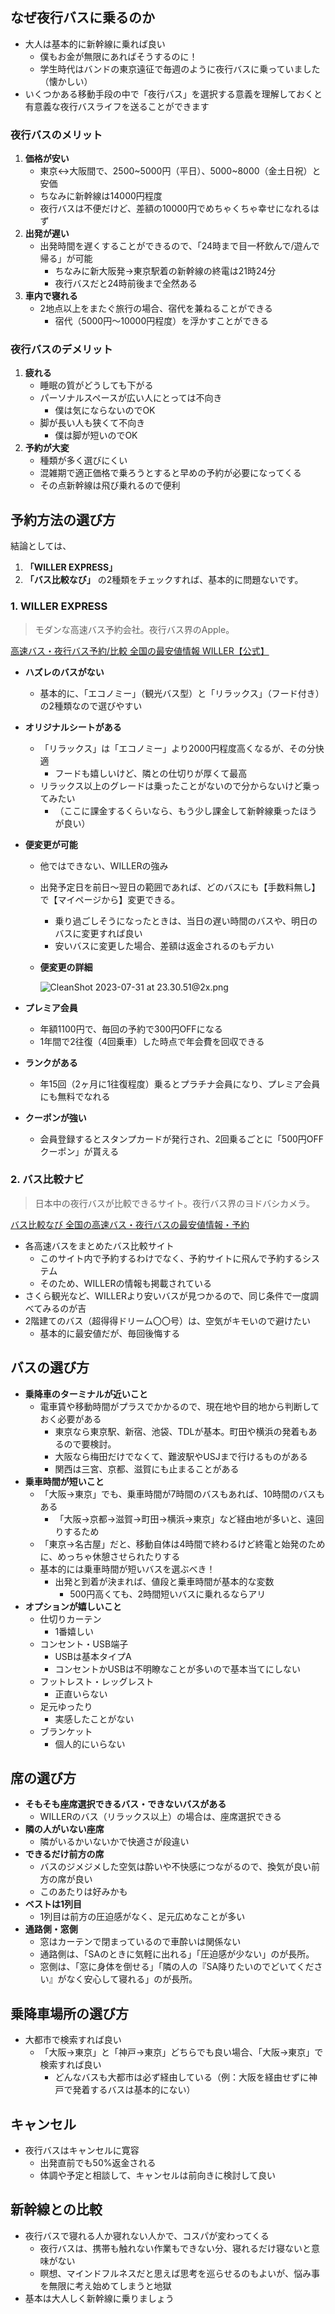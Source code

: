 ## なぜ夜行バスに乗るのか
- 大人は基本的に新幹線に乗れば良い
    - 僕もお金が無限にあればそうするのに！
    - 学生時代はバンドの東京遠征で毎週のように夜行バスに乗っていました（懐かしい）
- いくつかある移動手段の中で「夜行バス」を選択する意義を理解しておくと有意義な夜行バスライフを送ることができます
### 夜行バスのメリット
1. **価格が安い**
    - 東京↔大阪間で、2500~5000円（平日）、5000~8000（金土日祝）と安価
    - ちなみに新幹線は14000円程度
    - 夜行バスは不便だけど、差額の10000円でめちゃくちゃ幸せになれるはず
2. **出発が遅い**
    - 出発時間を遅くすることができるので、「24時まで目一杯飲んで/遊んで帰る」が可能
        - ちなみに新大阪発→東京駅着の新幹線の終電は21時24分
        - 夜行バスだと24時前後まで全然ある
3. **車内で寝れる**
    - 2地点以上をまたぐ旅行の場合、宿代を兼ねることができる
        - 宿代（5000円〜10000円程度）を浮かすことができる
### 夜行バスのデメリット
1. **疲れる**
    - 睡眠の質がどうしても下がる
    - パーソナルスペースが広い人にとっては不向き
        - 僕は気にならないのでOK
    - 脚が長い人も狭くて不向き
        - 僕は脚が短いのでOK
2. **予約が大変**
    - 種類が多く選びにくい
    - 混雑期で適正価格で乗ろうとすると早めの予約が必要になってくる
    - その点新幹線は飛び乗れるので便利
## 予約方法の選び方
結論としては、
1. **「WILLER EXPRESS」**
2. **「バス比較なび」**
の2種類をチェックすれば、基本的に問題ないです。
### 1. WILLER EXPRESS
> モダンな高速バス予約会社。夜行バス界のApple。

[高速バス・夜行バス予約/比較 全国の最安値情報 WILLER【公式】](https://travel.willer.co.jp/bus_search/)

- **ハズレのバスがない**
    
    - 基本的に、「エコノミー」（観光バス型）と「リラックス」（フード付き）の2種類なので選びやすい
- **オリジナルシートがある**
    
    - 「リラックス」は「エコノミー」より2000円程度高くなるが、その分快適
        - フードも嬉しいけど、隣との仕切りが厚くて最高
    - リラックス以上のグレードは乗ったことがないので分からないけど乗ってみたい
        - （ここに課金するくらいなら、もう少し課金して新幹線乗ったほうが良い）
- **便変更が可能**
    
    - 他ではできない、WILLERの強み
        
    - 出発予定日を前日〜翌日の範囲であれば、どのバスにも【手数料無し】で【マイページから】変更できる。
        
        - 乗り過ごしそうになったときは、当日の遅い時間のバスや、明日のバスに変更すれば良い
        - 安いバスに変更した場合、差額は返金されるのもデカい
    - **便変更の詳細**
        
        ![CleanShot 2023-07-31 at 23.30.51@2x.png](https://s3-us-west-2.amazonaws.com/secure.notion-static.com/e736c80c-3975-4c44-9d58-655b69ffcde3/CleanShot_2023-07-31_at_23.30.512x.png)
        
- **プレミア会員**
    
    - 年額1100円で、毎回の予約で300円OFFになる
    - 1年間で2往復（4回乗車）した時点で年会費を回収できる
- **ランクがある** 
    - 年15回（2ヶ月に1往復程度）乗るとプラチナ会員になり、プレミア会員にも無料でなれる
- **クーポンが強い**
    - 会員登録するとスタンプカードが発行され、2回乗るごとに「500円OFFクーポン」が貰える
### 2. バス比較ナビ

> 日本中の夜行バスが比較できるサイト。夜行バス界のヨドバシカメラ。

[バス比較なび 全国の高速バス・夜行バスの最安値情報・予約](https://www.bushikaku.net/)

- 各高速バスをまとめたバス比較サイト
    - このサイト内で予約するわけでなく、予約サイトに飛んで予約するシステム
    - そのため、WILLERの情報も掲載されている
- さくら観光など、WILLERより安いバスが見つかるので、同じ条件で一度調べてみるのが吉
- 2階建てのバス（超得得ドリーム〇〇号）は、空気がキモいので避けたい
    - 基本的に最安値だが、毎回後悔する
## バスの選び方
- **乗降車のターミナルが近いこと**
    - 電車賃や移動時間がプラスでかかるので、現在地や目的地から判断しておく必要がある
        - 東京なら東京駅、新宿、池袋、TDLが基本。町田や横浜の発着もあるので要検討。
        - 大阪なら梅田だけでなくて、難波駅やUSJまで行けるものがある
        - 関西は三宮、京都、滋賀にも止まることがある
- **乗車時間が短いこと**
    - 「大阪→東京」でも、乗車時間が7時間のバスもあれば、10時間のバスもある
        - 「大阪→京都→滋賀→町田→横浜→東京」など経由地が多いと、遠回りするため
    - 「東京→名古屋」だと、移動自体は4時間で終わるけど終電と始発のために、めっちゃ休憩させられたりする
    - 基本的には乗車時間が短いバスを選ぶべき！
        - 出発と到着が決まれば、値段と乗車時間が基本的な変数
            - 500円高くても、2時間短いバスに乗れるならアリ
- **オプションが嬉しいこと**
    - 仕切りカーテン
        - 1番嬉しい
    - コンセント・USB端子
        - USBは基本タイプA
        - コンセントかUSBは不明瞭なことが多いので基本当てにしない
    - フットレスト・レッグレスト
        - 正直いらない
    - 足元ゆったり
        - 実感したことがない
    - ブランケット
        - 個人的にいらない

## 席の選び方

- **そもそも座席選択できるバス・できないバスがある**
    - WILLERのバス（リラックス以上）の場合は、座席選択できる
- **隣の人がいない座席**
    - 隣がいるかいないかで快適さが段違い
- **できるだけ前方の席**
    - バスのジメジメした空気は酔いや不快感につながるので、換気が良い前方の席が良い
    - このあたりは好みかも
- **ベストは1列目**
    - 1列目は前方の圧迫感がなく、足元広めなことが多い
- **通路側・窓側**
    - 窓はカーテンで閉まっているので車酔いは関係ない
    - 通路側は、「SAのときに気軽に出れる」「圧迫感が少ない」のが長所。
    - 窓側は、「窓に身体を倒せる」「隣の人の『SA降りたいのでどいてください』がなく安心して寝れる」のが長所。

## 乗降車場所の選び方

- 大都市で検索すれば良い
    - 「大阪→東京」と「神戸→東京」どちらでも良い場合、「大阪→東京」で検索すれば良い
        - どんなバスも大都市は必ず経由している（例：大阪を経由せずに神戸で発着するバスは基本的にない）

## キャンセル

- 夜行バスはキャンセルに寛容
    - 出発直前でも50%返金される
    - 体調や予定と相談して、キャンセルは前向きに検討して良い

## 新幹線との比較

- 夜行バスで寝れる人か寝れない人かで、コスパが変わってくる
    - 夜行バスは、携帯も触れない作業もできない分、寝れるだけ寝ないと意味がない
    - 瞑想、マインドフルネスだと思えば思考を巡らせるのもよいが、悩み事を無限に考え始めてしまうと地獄
- 基本は大人しく新幹線に乗りましょう